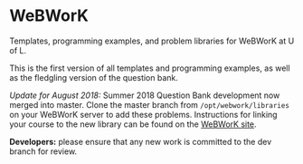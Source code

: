 # WeBWorK
Templates, programming examples, and problem libraries for WeBWorK at U of L.

This is the first version of all templates and programming examples, as well as the fledgling version of the question bank.

*Update for August 2018:* Summer 2018 Question Bank development now merged into master. Clone the master branch from `/opt/webwork/libraries` on your WeBWorK server to add these problems. Instructions for linking your course to the new library can be found on the [WeBWorK site](http://webwork.maa.org/wiki/Open_Problem_Library#.W4bTUJxMHRY).

**Developers:** please ensure that any new work is committed to the dev branch for review.
